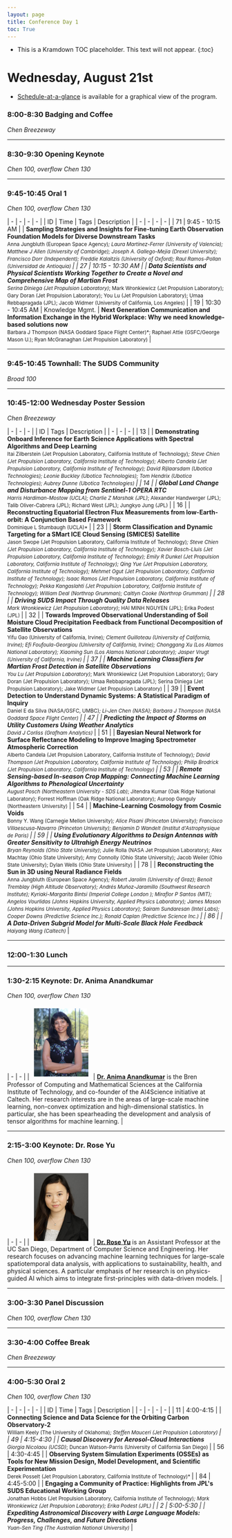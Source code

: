 ```yaml
---
layout: page
title: Conference Day 1
toc: True
---
```


- This is a Kramdown TOC placeholder. This text will not appear.
{:toc}

# Wednesday, August 21st 

- [Schedule-at-a-glance](/program/glance.html) is available for a graphical view of the program.

### 8:00-8:30 Badging and Coffee
*Chen Breezeway*

---

### 8:30-9:30 Opening Keynote
*Chen 100, overflow Chen 130*

---

### 9:45-10:45 Oral 1
*Chen 100, overflow Chen 130*

| - | - | - | - |
| ID  | Time | Tags | Description |
| - | - | - | - |
| 71 | 9:45 - 10:15 AM | <cont-tag/> <es-tag/> | **Sampling Strategies and Insights for Fine-tuning Earth Observation Foundation Models for Diverse Downstream Tasks** <br> <small> Anna Jungbluth (European Space Agency)*; Laura Martínez-Ferrer (University of Valencia); Matthew J Allen (University of Cambridge); Joseph A. Gallego-Mejia (Drexel University); Francisco Dorr (Independent); Freddie Kalaitzis (University of Oxford); Raul Ramos-Pollan (Universidad de Antioquia) </small> |
| 27 | 10:15 - 10:30 AM | <light-tag/> <poster-tag/> <ps-tag/> | **Data Scientists and Physical Scientists Working Together to Create a Novel and Comprehensive Map of Martian Frost** <br> <small> Serina Diniega (Jet Propulsion Laboratory)*; Mark Wronkiewicz (Jet Propulsion Laboratory); Gary Doran (Jet Propulsion Laboratory); You Lu (Jet Propulsion Laboratory); Umaa Rebbapragada (JPL); Jacob Widmer (University of California, Los Angeles) </small> |
| 19 | 10:30 - 10:45 AM | <light-tag/> <poster-tag/> <span class="badge rounded-pill text-bg-secondary"> Knowledge Mgmt. </span> | **Next Generation Communication and Information Exchange in the Hybrid Workplace: Why we need knowledge-based solutions now** <br> <small> Barbara J Thompson (NASA Goddard Space Flight Center)*; Raphael Attie (GSFC/George Mason U.); Ryan McGranaghan (Jet Propulsion Laboratory) </small> | 

---

### 9:45-10:45 Townhall: The SUDS Community
*Broad 100*

---

### 10:45-12:00 Wednesday Poster Session
*Chen Breezeway*

| - | - | - | 
| ID  | Tags | Description |
| - | - | - |
| 13 | <poster-tag/> <es-tag/> | **Demonstrating Onboard Inference for Earth Science Applications with Spectral Algorithms and Deep Learning** <br> <small> Itai Zilberstein (Jet Propulsion Laboratory, California Institute of Technology)*; Steve Chien (Jet Propulsion Laboratory, California Institute of Technology); Alberto Candela (Jet Propulsion Laboratory, California Institute of Technology); David Rijlaarsdam (Ubotica Technologies); Leonie Buckley (Ubotica Technologies); Tom Hendrix (Ubotica Technologies); Aubrey Dunne (Ubotica Technologies) </small> |
| 14 | <poster-tag/> <es-tag/> | **Global Land Change and Disturbance Mapping from Sentinel-1 OPERA RTC** <br> <small> Harris Hardiman-Mostow (UCLA); Charlie Z Marshak (JPL)*; Alexander Handwerger (JPL); Talib Oliver-Cabrera (JPL); Richard West (JPL); Jungkyo Jung (JPL) </small> |
| 16 | <poster-tag/> <sp-tag/> | **Reconstructing Equatorial Electron Flux Measurements from low-Earth-orbit: A Conjunction Based Framework** <br> <small> Dominique L Stumbaugh (UCLA)* </small> |
| 23 | <poster-tag/> <es-tag/> | **Storm Classification and Dynamic Targeting for a SMart ICE Cloud Sensing (SMICES) Satellite** <br> <small> Jason Swope (Jet Propulsion Laboratory, California Institute of Technology)*; Steve Chien (Jet Propulsion Laboratory, California Institute of Technology); Xavier Bosch-Lluis (Jet Propulsion Laboratory, California Institute of Technology); Emily R Dunkel (Jet Propulsion Laboratory, California Institute of Technology); Qing Yue (Jet Propulsion Laboratory, California Institute of Technology); Mehmet Ogut (Jet Propulsion Laboratory, California Institute of Technology); Isaac Ramos (Jet Propulsion Laboratory, California Institute of Technology); Pekka Kangaslahti (Jet Propulsion Laboratory, California Institute of Technology); William Deal (Northrop Grumman); Caitlyn Cooke (Northrop Grumman) </small> |
| 28 | <poster-tag/> <ps-tag/> | **Driving SUDS Impact Through Quality Data Releases** <br> <small> Mark Wronkiewicz (Jet Propulsion Laboratory)*; HAI MINH NGUYEN (JPL); Erika Podest (JPL) </small> |
| 32 | <poster-tag/> <es-tag/> | **Towards Improved Observational Understanding of Soil Moisture Cloud Precipitation Feedback from Functional Decomposition of Satellite Observations** <br> <small> Yifu Gao (University of California, Irvine)*; Clement Guilloteau (University of California, Irvine); Efi Foufoula-Georgiou (University of California, Irvine); Chonggang Xu (Los Alamos National Laboratory); Xiaoming Sun (Los Alamos National Laboratory); Jasper Vrugt (University of California, Irvine) </small> |
| 37 | <poster-tag/> <ps-tag/> | **Machine Learning Classifiers for Martian Frost Detection in Satellite Observations** <br> <small> You Lu (Jet Propulsion Laboratory)*; Mark Wronkiewicz (Jet Propulsion Laboratory); Gary Doran (Jet Propulsion Laboratory); Umaa Rebbapragada (JPL); Serina Diniega (Jet Propulsion Laboratory); Jake Widmer (Jet Propulsion Laboratory) </small> |
| 39 | <poster-tag/> <hp-tag/> | **Event Detection to Understand Dynamic Systems: A Statistical Paradigm of Inquiry** <br> <small> Daniel E da Silva (NASA/GSFC, UMBC)*; Li-Jen Chen (NASA); Barbara J Thompson (NASA Goddard Space Flight Center) </small> |
| 47 | <poster-tag/> <es-tag/> | **Predicting the Impact of Storms on Utility Customers Using Weather Analytics** <br> <small> David J Corliss (Grafham Analytics)* </small> |
| 51 | <poster-tag/> <es-tag/> | **Bayesian Neural Network for  Surface Reflectance Modeling to Improve Imaging Spectrometer Atmospheric Correction** <br> <small> Alberto Candela (Jet Propulsion Laboratory, California Institute of Technology)*; David Thompson (Jet Propulsion Laboratory, California Institute of Technology); Philip Brodrick (Jet Propulsion Laboratory, California Institute of Technology) </small> |
| 53 | <poster-tag/> <es-tag/> | **Remote Sensing-based In-season Crop Mapping: Connecting Machine Learning Algorithms to Phenological Uncertainty** <br> <small> August Posch (Northeastern University - SDS Lab)*; Jitendra Kumar (Oak Ridge National Laboratory); Forrest Hoffman (Oak Ridge National Laboratory); Auroop Ganguly (Northeastern University) </small> |
| 54 | <poster-tag/> <c-tag/> | **Machine-Learning Cosmology from Cosmic Voids** <br> <small> Bonny Y. Wang (Carnegie Mellon University)*; Alice Pisani (Princeton University); Francisco Villaescusa-Navarro (Princeton University); Benjamin D Wandelt (Institut d'Astrophysique de Paris) </small> |
| 59 | <poster-tag/> <a-tag/> | **Using Evolutionary Algorithms to Design Antennas with Greater Sensitivity to Ultrahigh Energy Neutrinos** <br> <small> Bryan Reynolds (Ohio State University)*; Julie Rolla (NASA Jet Propulsion Laboratory); Alex Machtay (Ohio State University); Amy Connolly (Ohio State University); Jacob Weiler (Ohio State University); Dylan Wells (Ohio State University) </small> |
| 78 | <poster-tag/> <hp-tag/> | **Reconstructing the Sun in 3D using Neural Radiance Fields** <br> <small> Anna Jungbluth (European Space Agency)*; Robert Jarolim (University of Graz); Benoit Tremblay (High Altitude Observatory); Andrés Muñoz-Jaramillo (Southwest Research Institute); Kyriaki-Margarita Bintsi (Imperial College London ); Miraflor P Santos (MIT); Angelos Vourlidas (Johns Hopkins University, Applied Physics Laboratory); James Mason (Johns Hopkins University, Applied Physics Laboratory); Sairam Sundaresan (Intel Labs); Cooper Downs (Predictive Science Inc.); Ronald Caplan (Predictive Science Inc.) </small> |
| 86 | <poster-tag/> <a-tag/> | **A Data-Driven Subgrid Model for Multi-Scale Black Hole Feedback** <br> <small> Haiyang Wang (Caltech)* </small> |

---

### 12:00-1:30 Lunch

---

### 1:30-2:15 Keynote: Dr. Anima Anandkumar
*Chen 100, overflow Chen 130*

| - | - |
| <img src="/assets/keynote/Anima-Anandkumar.png" alt="Anima Anandkumar" class="keynote" /> | [**Dr. Anima Anandkumar**](https://www.eas.caltech.edu/people/anima) is the Bren Professor of Computing and Mathematical Sciences at the California Institute of Technology, and co-founder of the AI4Science initiative at Caltech. Her research interests are in the areas of large-scale machine learning, non-convex optimization and high-dimensional statistics. In particular, she has been spearheading the development and analysis of tensor algorithms for machine learning. |

---

### 2:15-3:00 Keynote: Dr. Rose Yu
*Chen 100, overflow Chen 130*

| - | - |
| <img src="/assets/keynote/rose-yu.png" alt="Rose Yu" class="keynote" /> | [**Dr. Rose Yu**](https://datascience.ucsd.edu/people/rose-yu/) is an Assistant Professor at the UC San Diego, Department of Computer Science and Engineering. Her research focuses on advancing machine learning techniques for large-scale spatiotemporal data analysis, with applications to sustainability, health, and physical sciences. A particular emphasis of her research is on physics-guided AI which aims to integrate first-principles with data-driven models. |

---

### 3:00-3:30 Panel Discussion
*Chen 100, overflow Chen 130*

---

### 3:30-4:00 Coffee Break
*Chen Breezeway*

---

### 4:00-5:30 Oral 2
*Chen 100, overflow Chen 130*

| - | - | - | - |
| ID  | Time | Tags | Description |
| - | - | - | - |
| 11 | 4:00-4:15 | <light-tag/> <poster-tag/> <es-tag/> | **Connecting Science and Data Science for the Orbiting Carbon Observatory-2** <br> <small> William Keely (The University of Oklahoma)*; Steffen Mauceri (Jet Propulsion Laboratory) </small> |
| 49 | 4:15-4:30 | <light-tag/> <poster-tag/> <es-tag/> | **Causal Discovery for Aerosol-Cloud Interactions** <br> <small> Giorgia Nicolaou (UCSD)*; Duncan Watson-Parris (University of California San Diego) </small> |
| 56 | 4:30-4:45 | <light-tag/> <poster-tag/> <es-tag/> | **Observing System Simulation Experiments (OSSEs) as Tools for New Mission Design, Model Development,  and Scientific Experimentation** <br> <small> Derek Posselt (Jet Propulsion Laboratory, California Institute of Technology)* </small> |
| 84 | 4:45-5:00 | <light-tag/> <poster-tag/> <es-tag/> | **Engaging a Community of Practice: Highlights from JPL's SUDS Educational Working Group** <br> <small> Jonathan Hobbs (Jet Propulsion Laboratory, California Institute of Technology)*; Mark Wronkiewicz (Jet Propulsion Laboratory); Erika Podest (JPL) </small> |
| 2 | 5:00-5:30 | <light-tag/> <poster-tag/> <a-tag/> | **Expediting Astronomical Discovery with Large Language Models: Progress, Challenges, and Future Directions** <br> <small> Yuan-Sen Ting (The Australian National University)* </small> |

<style>
.keynote {
  width: 9em;
  padding: 0.5em;
}
</style>